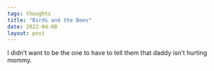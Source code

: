 ```yaml
---
tags: thoughts
title: "Birds and the Bees"
date: 2022-04-08
layout: post
---
```


I didn’t want to be the one to have to tell them that daddy isn’t hurting mommy.